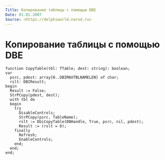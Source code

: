 ```yaml
---
Title: Копирование таблицы с помощью DBE
Date: 01.01.2007
Source: <https://delphiworld.narod.ru>
---
```



Копирование таблицы с помощью DBE
=================================

    function CopyTable(tbl: TTable; dest: string): boolean;
    var
      psrc, pdest: array[0..DBIMAXTBLNAMELEN] of char;
      rslt: DBIResult;
    begin
      Result := False;
      StrPCopy(pdest, dest);
      with tbl do
      begin
        try
          DisableControls;
          StrPCopy(psrc, TableName);
          rslt := DbiCopyTable(DBHandle, True, psrc, nil, pdest);
          Result := (rslt = 0);
        finally
          Refresh;
          EnableControls;
        end;
      end;
    end;

